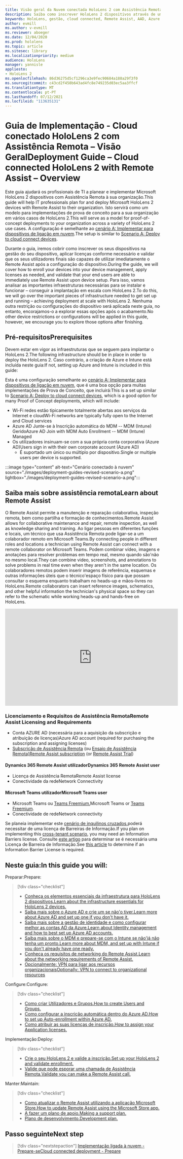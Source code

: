 ```yaml
---
title: Visão geral da Nuvem conectada HoloLens 2 com Assistência Remota
description: Saiba como inscrever HoloLens 2 dispositivos através de uma rede Cloud Connected utilizando o Dynamics 365 Remote Assist.
keywords: HoloLens, gestão, cloud connected, Remote Assist, AAD, Azure AD, MDM, Mobile Device Management
author: evmill
ms.author: v-evmill
ms.reviewer: aboeger
ms.date: 12/04/2020
ms.prod: hololens
ms.topic: article
ms.sitesec: library
ms.localizationpriority: medium
audience: HoloLens
manager: yannisle
appliesto:
- HoloLens 2
ms.openlocfilehash: 86d36275d5cf1296ca3e9fec90684a188a29f3f0
ms.sourcegitcommit: c43cd2f450b643ad4fc8e749235d03ec5aa3ffcf
ms.translationtype: MT
ms.contentlocale: pt-PT
ms.lasthandoff: 07/12/2021
ms.locfileid: "113635131"
---
```

# <a name="deployment-guide--cloud-connected-hololens-2-with-remote-assist--overview"></a><span data-ttu-id="15fce-104">Guia de Implementação - Cloud conectado HoloLens 2 com Assistência Remota – Visão Geral</span><span class="sxs-lookup"><span data-stu-id="15fce-104">Deployment Guide – Cloud connected HoloLens 2 with Remote Assist – Overview</span></span>

<span data-ttu-id="15fce-105">Este guia ajudará os profissionais de TI a planear e implementar Microsoft HoloLens 2 dispositivos com Assistência Remota à sua organização.</span><span class="sxs-lookup"><span data-stu-id="15fce-105">This guide will help IT professionals plan for and deploy Microsoft HoloLens 2 devices with Remote Assist to their organization.</span></span> <span data-ttu-id="15fce-106">Isto servirá como um modelo para implementações de prova de conceito para a sua organização em vários casos de HoloLens 2.</span><span class="sxs-lookup"><span data-stu-id="15fce-106">This will serve as a model for proof-of-concept deployments to your organization across a variety of HoloLens 2 use cases.</span></span> <span data-ttu-id="15fce-107">A configuração é semelhante ao [cenário A: Implementar para dispositivos de ligação em nuvem](https://docs.microsoft.com/hololens/common-scenarios#scenario-a).</span><span class="sxs-lookup"><span data-stu-id="15fce-107">The setup is similar to [Scenario A: Deploy to cloud connect devices](https://docs.microsoft.com/hololens/common-scenarios#scenario-a).</span></span> 

<span data-ttu-id="15fce-108">Durante o guia, iremos cobrir como inscrever os seus dispositivos na gestão do seu dispositivo, aplicar licenças conforme necessário e validar que os seus utilizadores finais são capazes de utilizar imediatamente o Remote Assist após a configuração do dispositivo.</span><span class="sxs-lookup"><span data-stu-id="15fce-108">During the guide, we will cover how to enroll your devices into your device management, apply licenses as needed, and validate that your end users are able to immediately use Remote Assist upon device setup.</span></span> <span data-ttu-id="15fce-109">Para isso, vamos analisar as importantes infraestruturas necessárias para se instalar e funcionar – conseguir a implantação em escala com HoloLens 2.</span><span class="sxs-lookup"><span data-stu-id="15fce-109">To do this, we will go over the important pieces of infrastructure needed to get set up and running – achieving deployment at scale with HoloLens 2.</span></span> <span data-ttu-id="15fce-110">Nenhuma outra restrição ou configurações do dispositivo será aplicada neste guia, no entanto, encorajamos-o a explorar essas opções após o acabamento.</span><span class="sxs-lookup"><span data-stu-id="15fce-110">No other device restrictions or configurations will be applied in this guide, however, we encourage you to explore those options after finishing.</span></span>

## <a name="prerequisites"></a><span data-ttu-id="15fce-111">Pré-requisitos</span><span class="sxs-lookup"><span data-stu-id="15fce-111">Prerequisites</span></span>

<span data-ttu-id="15fce-112">Devem estar em vigor as infraestruturas que se seguem para implantar o HoloLens 2.</span><span class="sxs-lookup"><span data-stu-id="15fce-112">The following infrastructure should be in place in order to deploy the HoloLens 2.</span></span> <span data-ttu-id="15fce-113">Caso contrário, a criação de Azure e Intune está incluída neste guia:</span><span class="sxs-lookup"><span data-stu-id="15fce-113">If not, setting up Azure and Intune is included in this guide:</span></span>

<span data-ttu-id="15fce-114">Esta é uma configuração semelhante ao [cenário A: Implementar para dispositivos de ligação em nuvem](/hololens/common-scenarios#scenario-a), que é uma boa opção para muitas implementações de Prova de Conceito, que incluirá:</span><span class="sxs-lookup"><span data-stu-id="15fce-114">This is a set up similar to [Scenario A: Deploy to cloud connect devices](/hololens/common-scenarios#scenario-a), which is a good option for many Proof of Concept deployments, which will include:</span></span>

- <span data-ttu-id="15fce-115">Wi-Fi redes estão tipicamente totalmente abertas aos serviços da Internet e cloud</span><span class="sxs-lookup"><span data-stu-id="15fce-115">Wi-Fi networks are typically fully open to the Internet and Cloud services</span></span>
- <span data-ttu-id="15fce-116">Azure AD Junte-se à Inscrição automática do MDM -- MDM (Intune) Gerido</span><span class="sxs-lookup"><span data-stu-id="15fce-116">Azure AD Join with MDM Auto Enrollment -- MDM (Intune) Managed</span></span>
- <span data-ttu-id="15fce-117">Os utilizadores insinuam-se com a sua própria conta corporativa (Azure AD)</span><span class="sxs-lookup"><span data-stu-id="15fce-117">Users sign in with their own corporate account (Azure AD)</span></span>
    - <span data-ttu-id="15fce-118">É suportado um único ou múltiplo por dispositivo.</span><span class="sxs-lookup"><span data-stu-id="15fce-118">Single or multiple users per device is supported.</span></span>

:::image type="content" alt-text="Cenário conectado à nuvem" source="./images/deployment-guides-revised-scenario-a.png" lightbox="./images/deployment-guides-revised-scenario-a.png":::


## <a name="learn-about-remote-assist"></a><span data-ttu-id="15fce-120">Saiba mais sobre assistência remota</span><span class="sxs-lookup"><span data-stu-id="15fce-120">Learn about Remote Assist</span></span>

<span data-ttu-id="15fce-121">O Remote Assist permite a manutenção e reparação colaborativa, inspeção remota, bem como partilha e formação de conhecimentos.</span><span class="sxs-lookup"><span data-stu-id="15fce-121">Remote Assist allows for collaborative maintenance and repair, remote inspection, as well as knowledge sharing and training.</span></span> <span data-ttu-id="15fce-122">Ao ligar pessoas em diferentes funções e locais, um técnico que usa Assistência Remota pode ligar-se a um colaborador remoto em Microsoft Teams.</span><span class="sxs-lookup"><span data-stu-id="15fce-122">By connecting people in different roles and locations a technician using Remote Assist can connect with a remote collaborator on Microsoft Teams.</span></span> <span data-ttu-id="15fce-123">Podem combinar vídeo, imagens e anotações para resolver problemas em tempo real, mesmo quando são&#39;não no mesmo local.</span><span class="sxs-lookup"><span data-stu-id="15fce-123">They can combine video, screenshots, and annotations to solve problems in real time even when they aren&#39;t in the same location.</span></span> <span data-ttu-id="15fce-124">Os colaboradores remotos podem inserir imagens de referência, esquemas e outras informações úteis que o técnico&#39;espaço físico para que possam consultar o esquema enquanto trabalham no heads-up e mãos-livres no HoloLens.</span><span class="sxs-lookup"><span data-stu-id="15fce-124">Remote collaborators can insert reference images, schematics, and other helpful information the technician&#39;s physical space so they can refer to the schematic while working heads-up and hands-free on HoloLens.</span></span>

<iframe width="560" height="315" src="https://www.youtube.com/embed/d3YT8j0yYl0" frameborder="0" allow="accelerometer; autoplay; clipboard-write; encrypted-media; gyroscope; picture-in-picture" allowfullscreen></iframe>

### <a name="remote-assist-licensing-and-requirements"></a><span data-ttu-id="15fce-125">Licenciamento e Requisitos de Assistência Remota</span><span class="sxs-lookup"><span data-stu-id="15fce-125">Remote Assist Licensing and Requirements</span></span>

- <span data-ttu-id="15fce-126">Conta AZURE AD (necessária para a aquisição da subscrição e atribuição de licenças)</span><span class="sxs-lookup"><span data-stu-id="15fce-126">Azure AD account (required for purchasing the subscription and assigning licenses)</span></span>
- <span data-ttu-id="15fce-127">[Subscrição de Assistência Remota](https://docs.microsoft.com/dynamics365/mixed-reality/remote-assist/buy-and-deploy-remote-assist) (ou [Ensaio de Assistência Remota)](https://docs.microsoft.com/dynamics365/mixed-reality/remote-assist/try-remote-assist)</span><span class="sxs-lookup"><span data-stu-id="15fce-127">[Remote Assist subscription](https://docs.microsoft.com/dynamics365/mixed-reality/remote-assist/buy-and-deploy-remote-assist) (or [Remote Assist Trial](https://docs.microsoft.com/dynamics365/mixed-reality/remote-assist/try-remote-assist))</span></span>
    
#### <a name="dynamics-365-remote-assist-user"></a><span data-ttu-id="15fce-128">Dynamics 365 Remote Assist utilizador</span><span class="sxs-lookup"><span data-stu-id="15fce-128">Dynamics 365 Remote Assist user</span></span>

- <span data-ttu-id="15fce-129">Licença de Assistência Remota</span><span class="sxs-lookup"><span data-stu-id="15fce-129">Remote Assist license</span></span>
- <span data-ttu-id="15fce-130">Conectividade da rede</span><span class="sxs-lookup"><span data-stu-id="15fce-130">Network Connectivity</span></span>

#### <a name="microsoft-teams-user"></a><span data-ttu-id="15fce-131">Microsoft Teams utilizador</span><span class="sxs-lookup"><span data-stu-id="15fce-131">Microsoft Teams user</span></span>

- <span data-ttu-id="15fce-132">Microsoft Teams ou [Teams Freemium.](https://products.office.com/microsoft-teams/free)</span><span class="sxs-lookup"><span data-stu-id="15fce-132">Microsoft Teams or [Teams Freemium](https://products.office.com/microsoft-teams/free).</span></span>
- <span data-ttu-id="15fce-133">Conectividade de rede</span><span class="sxs-lookup"><span data-stu-id="15fce-133">Network connectivity</span></span>

<span data-ttu-id="15fce-134">Se planeia implementar este [cenário de inquilinos cruzados,](https://docs.microsoft.com/dynamics365/mixed-reality/remote-assist/cross-tenant-overview#scenario-2-leasing-services-to-other-tenants)poderá necessitar de uma licença de Barreiras de Informação.</span><span class="sxs-lookup"><span data-stu-id="15fce-134">If you plan on implementing this [cross-tenant scenario](https://docs.microsoft.com/dynamics365/mixed-reality/remote-assist/cross-tenant-overview#scenario-2-leasing-services-to-other-tenants), you may need an Information Barriers license.</span></span> <span data-ttu-id="15fce-135">Consulte [este artigo](https://docs.microsoft.com/dynamics365/mixed-reality/remote-assist/cross-tenant-licensing-implementation#step-1-determine-if-information-barriers-are-necessary) para determinar se é necessária uma Licença de Barreira de Informação.</span><span class="sxs-lookup"><span data-stu-id="15fce-135">See [this article](https://docs.microsoft.com/dynamics365/mixed-reality/remote-assist/cross-tenant-licensing-implementation#step-1-determine-if-information-barriers-are-necessary) to determine if an Information Barrier License is required.</span></span>

## <a name="in-this-guide-you-will"></a><span data-ttu-id="15fce-136">Neste guia:</span><span class="sxs-lookup"><span data-stu-id="15fce-136">In this guide you will:</span></span>

<span data-ttu-id="15fce-137">Preparar:</span><span class="sxs-lookup"><span data-stu-id="15fce-137">Prepare:</span></span>

> [!div class="checklist"]
> - [<span data-ttu-id="15fce-138">Conheça os elementos essenciais da infraestrutura para HoloLens 2 dispositivos.</span><span class="sxs-lookup"><span data-stu-id="15fce-138">Learn about the infrastructure essentials for HoloLens 2 devices.</span></span>](hololens2-cloud-connected-prepare.md#infrastructure-essentials)
> - [<span data-ttu-id="15fce-139">Saiba mais sobre o Azure AD e crie um se não&#39;o tiver.</span><span class="sxs-lookup"><span data-stu-id="15fce-139">Learn more about Azure AD and set up one if you don&#39;t have it.</span></span>](hololens2-cloud-connected-prepare.md#azure-active-directory)
> - [<span data-ttu-id="15fce-140">Saiba mais sobre a gestão de identidade e como configurar melhor as contas AD da Azure.</span><span class="sxs-lookup"><span data-stu-id="15fce-140">Learn about Identity management and how to best set up Azure AD accounts.</span></span>](hololens2-cloud-connected-prepare.md#identity-management)
> - [<span data-ttu-id="15fce-141">Saiba mais sobre o MDM e prepare-se com o Intune se não&#39;já não tenha um pronto.</span><span class="sxs-lookup"><span data-stu-id="15fce-141">Learn more about MDM, and set up with Intune if you don&#39;t already have one ready.</span></span>](hololens2-cloud-connected-prepare.md#mobile-device-management)
> - [<span data-ttu-id="15fce-142">Conheça os requisitos de networking do Remote Assist.</span><span class="sxs-lookup"><span data-stu-id="15fce-142">Learn about the networking requirements of Remote Assist.</span></span>](hololens2-cloud-connected-prepare.md#network)
> - [<span data-ttu-id="15fce-143">Opcionalmente: VPN para ligar aos recursos organizacionais</span><span class="sxs-lookup"><span data-stu-id="15fce-143">Optionally: VPN to connect to organizational resources</span></span>](hololens2-cloud-connected-prepare.md#optional-connect-your-hololens-to-vpn)

<span data-ttu-id="15fce-144">Configure:</span><span class="sxs-lookup"><span data-stu-id="15fce-144">Configure:</span></span>

> [!div class="checklist"]
> - [<span data-ttu-id="15fce-145">Como criar Utilizadores e Grupos.</span><span class="sxs-lookup"><span data-stu-id="15fce-145">How to create Users and Groups.</span></span>](hololens2-cloud-connected-configure.md#azure-users-and-groups)
> - [<span data-ttu-id="15fce-146">Como configurar a inscrição automática dentro do Azure AD.</span><span class="sxs-lookup"><span data-stu-id="15fce-146">How to set up Auto-enrollment within Azure AD.</span></span>](hololens2-cloud-connected-configure.md#auto-enrollment-on-hololens-2)
> - [<span data-ttu-id="15fce-147">Como atribuir as suas licenças de inscrição.</span><span class="sxs-lookup"><span data-stu-id="15fce-147">How to assign your Application licenses.</span></span>](hololens2-cloud-connected-configure.md#application-licenses)

<span data-ttu-id="15fce-148">Implementação:</span><span class="sxs-lookup"><span data-stu-id="15fce-148">Deploy:</span></span>

> [!div class="checklist"]
> - [<span data-ttu-id="15fce-149">Crie o seu HoloLens 2 e valide a inscrição.</span><span class="sxs-lookup"><span data-stu-id="15fce-149">Set up your HoloLens 2 and validate enrollment.</span></span>](hololens2-cloud-connected-deploy.md#enrollment-validation)
> - [<span data-ttu-id="15fce-150">Valide que pode esporar uma chamada de Assistência Remota.</span><span class="sxs-lookup"><span data-stu-id="15fce-150">Validate you can make a Remote Assist call.</span></span>](hololens2-cloud-connected-deploy.md#remote-assist-call-validation)

<span data-ttu-id="15fce-151">Manter:</span><span class="sxs-lookup"><span data-stu-id="15fce-151">Maintain:</span></span>

> [!div class="checklist"]
> - [<span data-ttu-id="15fce-152">Como atualizar o Remote Assist utilizando a aplicação Microsoft Store.</span><span class="sxs-lookup"><span data-stu-id="15fce-152">How to update Remote Assist using the Microsoft Store app.</span></span>](hololens2-cloud-connected-maintain.md#updates)
> - [<span data-ttu-id="15fce-153">A fazer um plano de apoio.</span><span class="sxs-lookup"><span data-stu-id="15fce-153">Making a support plan.</span></span>](hololens2-cloud-connected-maintain.md#support-plan)
> - [<span data-ttu-id="15fce-154">Plano de desenvolvimento.</span><span class="sxs-lookup"><span data-stu-id="15fce-154">Development plan.</span></span>](hololens2-cloud-connected-maintain.md#development-plan)

## <a name="next-step"></a><span data-ttu-id="15fce-155">Passo seguinte</span><span class="sxs-lookup"><span data-stu-id="15fce-155">Next step</span></span>

> [!div class="nextstepaction"]
> [<span data-ttu-id="15fce-156">Implementação ligada à nuvem - Prepare-se</span><span class="sxs-lookup"><span data-stu-id="15fce-156">Cloud connected deployment - Prepare</span></span>](hololens2-cloud-connected-prepare.md)

